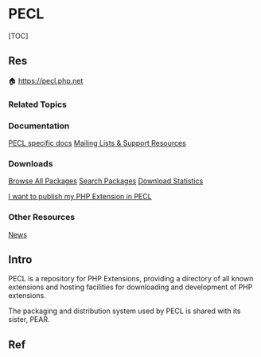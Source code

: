 # PECL

[TOC]



## Res
🏠 https://pecl.php.net


### Related Topics


### Documentation
[PECL specific docs](https://pecl.php.net/doc/index.php)
[Mailing Lists & Support Resources](https://pecl.php.net/support.php)


### Downloads
[Browse All Packages](https://pecl.php.net/packages.php)
[Search Packages](https://pecl.php.net/package-search.php)
[Download Statistics](https://pecl.php.net/package-stats.php)

[I want to publish my PHP Extension in PECL](https://pecl.php.net/account-request.php)


### Other Resources
[News](https://pecl.php.net/news/)



## Intro
PECL is a repository for PHP Extensions, providing a directory of all known extensions and hosting facilities for downloading and development of PHP extensions.

The packaging and distribution system used by PECL is shared with its sister, PEAR.



## Ref
